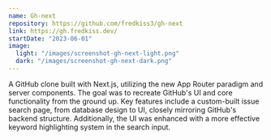 ```yaml
---
name: Gh-next
repository: https://github.com/fredkiss3/gh-next
link: https://gh.fredkiss.dev/
startDate: "2023-06-01"
image:
  light: "/images/screenshot-gh-next-light.png"
  dark: "/images/screenshot-gh-next-dark.png"
---
```


A GitHub clone built with Next.js, utilizing the new App Router paradigm and server components. The goal was to recreate GitHub's UI and core functionality from the ground up. Key features include a custom-built issue search page, from database design to UI, closely mirroring GitHub's backend structure. Additionally, the UI was enhanced with a more effective keyword highlighting system in the search input. 